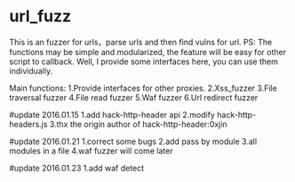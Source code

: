 # url_fuzz
This is an fuzzer for urls，parse urls and then find vulns for url.
PS:
The functions may be simple and modularized, the feature will be easy for other script to callback.
Well, I provide some interfaces here, you can use them individually.

Main functions:
1.Provide interfaces for other proxies.
2.Xss_fuzzer
3.File traversal fuzzer
4.File read fuzzer
5.Waf fuzzer
6.Url redirect fuzzer

#update 2016.01.15
1.add hack-http-header api
2.modify hack-http-headers.js
3.thx the origin author of hack-http-header:0xjin

#update 2016.01.21
1.correct some bugs
2.add pass by module
3.all modules in a file
4.waf fuzzer will come later

#update 2016.01.23
1.add waf detect

